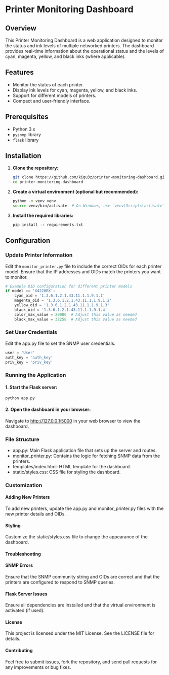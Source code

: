 # Printer Monitoring Dashboard

## Overview

This Printer Monitoring Dashboard is a web application designed to monitor the status and ink levels of multiple networked printers. The dashboard provides real-time information about the operational status and the levels of cyan, magenta, yellow, and black inks (where applicable).

## Features

- Monitor the status of each printer.
- Display ink levels for cyan, magenta, yellow, and black inks.
- Support for different models of printers.
- Compact and user-friendly interface.

## Prerequisites

- Python 3.x
- `pysnmp` library
- `flask` library

## Installation

1. **Clone the repository:**

    ```bash
    git clone https://github.com/kiqu3z/printer-monitoring-dashboard.git
    cd printer-monitoring-dashboard
    ```

2. **Create a virtual environment (optional but recommended):**

    ```bash
    python -m venv venv
    source venv/bin/activate  # On Windows, use `venv\Scripts\activate`
    ```

3. **Install the required libraries:**

    ```bash
    pip install -r requirements.txt
    ```

## Configuration

### Update Printer Information

Edit the `monitor_printer.py` file to include the correct OIDs for each printer model. Ensure that the IP addresses and OIDs match the printers you want to monitor.

```python
# Example OID configuration for different printer models
if model == 'X4220RX':
    cyan_oid = '1.3.6.1.2.1.43.11.1.1.9.1.1'
    magenta_oid = '1.3.6.1.2.1.43.11.1.1.9.1.2'
    yellow_oid = '1.3.6.1.2.1.43.11.1.1.9.1.3'
    black_oid = '1.3.6.1.2.1.43.11.1.1.9.1.4'
    color_max_value = 20000  # Adjust this value as needed
    black_max_value = 32258  # Adjust this value as needed
```


### Set User Credentials

Edit the app.py file to set the SNMP user credentials.

```python
user = 'User'
auth_key = 'auth_key'
priv_key = 'priv_key'
```

### Running the Application
#### 1. Start the Flask server:

```bash
python app.py
```

#### 2. Open the dashboard in your browser:

Navigate to http://127.0.0.1:5000 in your web browser to view the dashboard.


### File Structure

- app.py: Main Flask application file that sets up the server and routes.
- monitor_printer.py: Contains the logic for fetching SNMP data from the printers.
- templates/index.html: HTML template for the dashboard.
- static/styles.css: CSS file for styling the dashboard.


### Customization

#### Adding New Printers
To add new printers, update the app.py and monitor_printer.py files with the new printer details and OIDs.

#### Styling
Customize the static/styles.css file to change the appearance of the dashboard.

#### Troubleshooting
#### SNMP Errors
Ensure that the SNMP community string and OIDs are correct and that the printers are configured to respond to SNMP queries.

#### Flask Server Issues
Ensure all dependencies are installed and that the virtual environment is activated (if used).

#### License
This project is licensed under the MIT License. See the LICENSE file for details.

#### Contributing
Feel free to submit issues, fork the repository, and send pull requests for any improvements or bug fixes.
